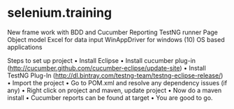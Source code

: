 # selenium.training
New frame work with BDD and Cucumber Reporting
TestNG runner
Page Object model
Excel for data input
WinAppDriver for windows (10) OS based applications


Steps to set up project
•	Install Eclipse
•	Install cucumber plug-in (http://cucumber.github.com/cucumber-eclipse/update-site)
•	Install TestNG Plug-In (http://dl.bintray.com/testng-team/testng-eclipse-release/)
•	Import the project
•	Go to POM.xml and resolve any dependency issues (if any)
•	Right click on project and maven, update project
•	Now do a maven install
•	Cucumber reports can be found at target
•	You are good to go.

